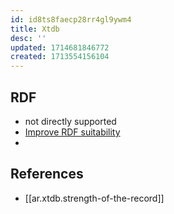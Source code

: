 ```yaml
---
id: id8ts8faecp28rr4gl9ywm4
title: Xtdb
desc: ''
updated: 1714681846772
created: 1713554156104
---
```


## RDF

- not directly supported
- [Improve RDF suitability](https://github.com/xtdb/xtdb/issues/317)
- 

## References

- [[ar.xtdb.strength-of-the-record]]